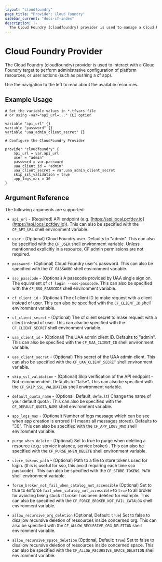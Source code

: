 ```yaml
---
layout: "cloudfoundry"
page_title: "Provider: Cloud Foundry"
sidebar_current: "docs-cf-index"
description: |-
  The Cloud Foundry (cloudfoundry) provider is used to manage a Cloud Foundry environment. The provider needs to be configured with the proper credentials before it can be used.
---
```


# Cloud Foundry Provider

The Cloud Foundry (cloudfoundry) provider is used to interact with a
Cloud Foundry target to perform administrative configuration of platform
resources, or user actions (such as pushing a cf app).

Use the navigation to the left to read about the available resources.

## Example Usage

```hcl
# Set the variable values in *.tfvars file
# or using -var="api_url=..." CLI option

variable "api_url" {}
variable "password" {}
variable "uaa_admin_client_secret" {}

# Configure the CloudFoundry Provider

provider "cloudfoundry" {
    api_url = var.api_url
    user = "admin"
    password = var.password
    uaa_client_id = "admin"
    uaa_client_secret = var.uaa_admin_client_secret
    skip_ssl_validation = true
    app_logs_max = 30
}
```

## Argument Reference

The following arguments are supported:

* `api_url` - (Required) API endpoint (e.g. [https://api.local.pcfdev.io](https://api.local.pcfdev.io)). This can also be specified
  with the `CF_API_URL` shell environment variable.

* `user` - (Optional) Cloud Foundry user. Defaults to "admin". This can also be specified
  with the `CF_USER` shell environment variable. Unless mentionned explicitly in a resource, CF admin permissions are not required.

* `password` - (Optional) Cloud Foundry user's password. This can also be specified
  with the `CF_PASSWORD` shell environment variable.

* `sso_passcode` - (Optional) A passcode provided by UAA single sign on. The equivalent of `cf login --sso-passcode`. This can also be specified
  with the `CF_SSO_PASSCODE` shell environment variable.

* `cf_client_id` - (Optional) The cf client ID to make request with a client instead of user. This can also be specified
  with the `CF_CLIENT_ID` shell environment variable.

* `cf_client_secret` - (Optional) The cf client secret to make request with a client instead of user. This can also be specified
  with the `CF_CLIENT_SECRET` shell environment variable.

* `uaa_client_id` - (Optional) The UAA admin client ID. Defaults to "admin". This can also be specified
  with the `CF_UAA_CLIENT_ID` shell environment variable.

* `uaa_client_secret` - (Optional) This secret of the UAA admin client. This can also be specified
  with the `CF_UAA_CLIENT_SECRET` shell environment variable.

* `skip_ssl_validation` - (Optional) Skip verification of the API endpoint - Not recommended!. Defaults to "false". This can also be specified
  with the `CF_SKIP_SSL_VALIDATION` shell environment variable.
  
* `default_quota_name` - (Optional, Default: `default`) Change the name of your default quota . This can also be specified
  with the `CF_DEFAULT_QUOTA_NAME` shell environment variable.
  
* `app_logs_max` - (Optional) Number of logs message which can be see when app creation is errored (-1 means all messages stored). Defaults to "30". This can also be specified
  with the `CF_APP_LOGS_MAX` shell environment variable.
  
* `purge_when_delete` - (Optional) Set to true to purge when deleting a resource (e.g.: service instance, service broker) . This can also be specified
  with the `CF_PURGE_WHEN_DELETE` shell environment variable.

* `store_tokens_path` - (Optional) Path to a file to store tokens used for login. (this is useful for sso, this avoid
  requiring each time sso passcode) . This can also be specified with the `CF_STORE_TOKENS_PATH` shell environment variable.
  
* `force_broker_not_fail_when_catalog_not_accessible` (Optional) Set to true to enforce `fail_when_catalog_not_accessible` to `true` to all broker for avoiding being
  stuck if broker has been deleted for example. This can also be specified with the `CF_FORCE_BROKER_NOT_FAIL_CATALOG` shell environment variable.

* `allow_recursive_org_deletion` (Optional, Default: `true`) Set to false to disallow recursive deletion of ressources inside concerned org. This can also be specified with the `CF_ALLOW_RECURSIVE_ORG_DELETION` shell environment variable.

* `allow_recursive_space_deletion` (Optional, Default: `true`) Set to false to disallow recursive deletion of ressources inside concerned space. This can also be specified with the `CF_ALLOW_RECURSIVE_SPACE_DELETION` shell environment variable.
